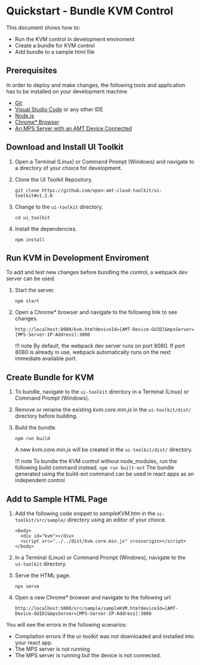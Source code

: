 # Quickstart - Bundle KVM Control

This document shows how to:

 - Run the KVM control in development enviroment
 - Create a bundle for KVM control
 - Add bundle to a sample html file 

## Prerequisites

In order to deploy and make changes, the following tools and application has to be installed on your development machine

- [Git](https://git-scm.com/)
- [Visual Studio Code](https://code.visualstudio.com/) or any other IDE 
- [Node.js](https://nodejs.org/)
- [Chrome* Browser](https://www.google.com/chrome)
- [An MPS Server with an AMT Device Connected](../../../Docker/dockerLocal/)


## Download and Install UI Toolkit

1. Open a Terminal (Linux) or Command Prompt (Windows) and navigate to a directory of your choice for development.

2. Clone the UI Toolkit Repository.
	```
	git clone https://github.com/open-amt-cloud-toolkit/ui-toolkit#v1.2.0
	```

3. Change to the `ui-toolkit` directory.
	```
	cd ui_toolkit
	```

4. Install the dependencies.
	```
	npm install
	```

## Run KVM in Development Enviroment

To add and test new changes before bundling the control, a webpack dev server can be used.

1. Start the server.
	```
	npm start
	```

2. Open a Chrome* browser and navigate to the following link to see changes.
	```
	http://localhost:8080/kvm.htm?deviceId=[AMT-Device-GUID]&mpsServer=[MPS-Server-IP-Address]:3000
	```

	!!! note
		By default, the webpack dev server runs on port 8080. If port 8080 is already in use, webpack automatically runs on the next immediate available port.


## Create Bundle for KVM

1. To bundle, navigate to the `ui-toolkit` directory in a Terminal (Linux) or Command Prompt (Windows).

2. Remove or rename the existing *kvm.core.min.js*  in the `ui-toolkit/dist/` directory before building.

3. Build the bundle.
	```
	npm run build
	```

	A new *kvm.core.min.js* will be created in the `ui-toolkit/dist/` directory.

	!!! note
		To bundle the KVM control without node_modules, run the following build command instead.
		```
		npm run built-ext
		```
		The bundle generated using the build-ext command can be used in react apps as an independent control


## Add to Sample HTML Page

1. Add the following code snippet to *sampleKVM.htm* in the `ui-toolkit/src/sample/` directory using an editor of your choice.

	```
	<body>
	  <div id="kvm"></div>
	  <script src="../../dist/kvm.core.min.js" crossorigin></script>
	</body>
	```

2. In a Terminal (Linux) or Command Prompt (Windows), navigate to the `ui-toolkit` directory.

3. Serve the HTML page.
	```
	npx serve
	```

4. Open a new Chrome* browser and navigate to the following url:
	```
	http://localhost:5000/src/sample/sampleKVM.htm?deviceId=[AMT-Device-GUID]&mpsServer=[MPS-Server-IP-Address]:3000
	```

You will see the errors in the following scenarios: 

- Compilation errors if the ui-toolkit was not downloaded and installed into your react app.
- The MPS server is not running
- The MPS server is running but the device is not connected.

